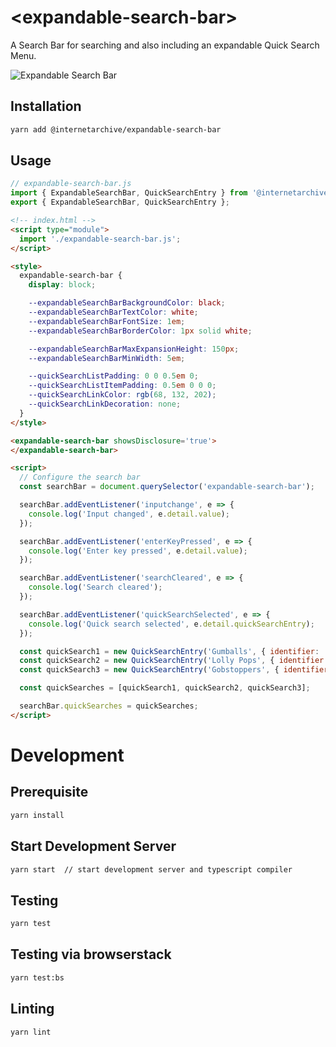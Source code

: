 # \<expandable-search-bar>

A Search Bar for searching and also including an expandable Quick Search Menu.

![Expandable Search Bar](./assets/img/screenshot.png "Expandable Search Bar Demo")

## Installation
```bash
yarn add @internetarchive/expandable-search-bar
```

## Usage
```js
// expandable-search-bar.js
import { ExpandableSearchBar, QuickSearchEntry } from '@internetarchive/expandable-search-bar';
export { ExpandableSearchBar, QuickSearchEntry };
```

```html
<!-- index.html -->
<script type="module">
  import './expandable-search-bar.js';
</script>

<style>
  expandable-search-bar {
    display: block;

    --expandableSearchBarBackgroundColor: black;
    --expandableSearchBarTextColor: white;
    --expandableSearchBarFontSize: 1em;
    --expandableSearchBarBorderColor: 1px solid white;

    --expandableSearchBarMaxExpansionHeight: 150px;
    --expandableSearchBarMinWidth: 5em;

    --quickSearchListPadding: 0 0 0.5em 0;
    --quickSearchListItemPadding: 0.5em 0 0 0;
    --quickSearchLinkColor: rgb(68, 132, 202);
    --quickSearchLinkDecoration: none;
  }
</style>

<expandable-search-bar showsDisclosure='true'>
</expandable-search-bar>

<script>
  // Configure the search bar
  const searchBar = document.querySelector('expandable-search-bar');

  searchBar.addEventListener('inputchange', e => {
    console.log('Input changed', e.detail.value);
  });

  searchBar.addEventListener('enterKeyPressed', e => {
    console.log('Enter key pressed', e.detail.value);
  });

  searchBar.addEventListener('searchCleared', e => {
    console.log('Search cleared');
  });

  searchBar.addEventListener('quickSearchSelected', e => {
    console.log('Quick search selected', e.detail.quickSearchEntry);
  });

  const quickSearch1 = new QuickSearchEntry('Gumballs', { identifier: 'gumballs' });
  const quickSearch2 = new QuickSearchEntry('Lolly Pops', { identifier: 'lollipops' });
  const quickSearch3 = new QuickSearchEntry('Gobstoppers', { identifier: 'gobstoppers' });

  const quickSearches = [quickSearch1, quickSearch2, quickSearch3];

  searchBar.quickSearches = quickSearches;
</script>

```

# Development

## Prerequisite
```bash
yarn install
```

## Start Development Server
```bash
yarn start  // start development server and typescript compiler
```

## Testing
```bash
yarn test
```

## Testing via browserstack
```bash
yarn test:bs
```

## Linting
```bash
yarn lint
```
